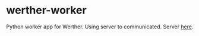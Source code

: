 # werther-worker

Python worker app for Werther. Using server to communicated. Server [here](https://github.com/werther-app/werther-server).
